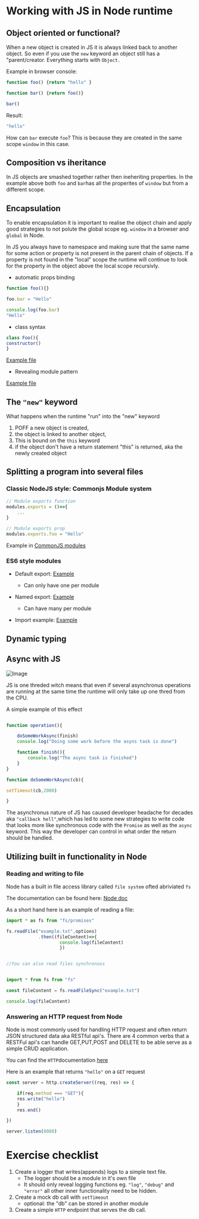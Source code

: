 
# Working with JS in Node runtime

## Object oriented or functional?

When a new object is created in JS it is always linked back to another object. So even if you use the `new` keyword an object still has a "parent/creator. Everything starts with `Object.`

Example in browser console: 
```js
function foo() {return "hello" }

function bar() {return foo()}

bar()
```
Result: 
```js
"hello"
```
How can `bar` execute `foo`? This is because they are created in the same scope `window` in this case. 

## Composition vs iheritance

In JS objects are smashed together rather then ineheriting properties. In the example above both `foo` and `bar`has all the properites of `window` but from a different scope.  

## Encapsulation
To enable encapsulation it is important to realise the object chain and apply good strategies to not polute the global scope eg. `window` in a browser and `global` in Node. 

In JS you always have to namespace and making sure that the same name for some action or property is not present in the parent chain of objects. If a property is not found in the "local" scope the runtime will continue to look for the property in the object above the local scope recursivly. 

* automatic props binding

```js
function foo(){}

foo.bar = "Hello"

console.log(foo.bar)
"Hello"

```
* class syntax
```js
class Foo(){
constructor()
}
```
[Example file](./encapsulation.js)


* Revealing module pattern

[Example file](./encapsulation.js)

## The `"new"` keyword

What happens when the runtime "run" into the "new" keyword

1) POFF a new object is created,
2) the object is linked to another object,
3) This is bound on the `this` keyword
4) if the object don't have a return statement "this" is returned, aka the newly created object

## Splitting a program into several files



### Classic NodeJS style: Commonjs Module system

```js
// Module exports function
modules.exports = ()=>{
    ...
}

// Module exports prop
modules.exports.foo = "Hello" 

```

Example in [CommonJS modules](./module.js)

### ES6 style modules

* Default export: [Example](./es6DefaultModule.js)

    * Can only have one per module

* Named export: [Example](./es6Module.js)
    * Can have many per module

* Import example: [Example](./esImporter.js)


## Dynamic typing


## Async with JS


![Image](https://media-exp1.licdn.com/dms/image/C4D12AQHa1LsJMYtEyA/article-cover_image-shrink_600_2000/0/1520167979283?e=1625702400&v=beta&t=ABQcWNRowsERddmVa29P2o6MvXzJQDI9pc9m70RriI8)

JS is one threded witch means that even if several asynchronus operations are running at the same time the runtime will only take up one thred from the CPU.

A simple example of this effect
```js

function operation(){

    doSomeWorkAsync(finish)
    console.log("Doing some work before the asyns task is done")

    function finish(){
        console.log("The async task is finished")
    }
}

function doSomeWorkAsync(cb){

setTimeout(cb,2000)

}

```
The asynchronus nature of JS has caused developer headache for decades aka `"callback hell"`,which has led to some new strategies to write code that looks more like synchronous code with the `Promise` as well as the `async` keyword. This way the developer can control in what order the return should be handled. 


## Utilizing built in functionality in Node

### Reading and writing to file
Node has a built in file access library called `file system` ofted abriviated `fs`

The documentation can be found here: [Node doc](https://nodejs.org/api/fs.html)

As a short hand here is an example of reading a file:

```js
import * as fs from "fs/promises"

fs.readFile("example.txt",options)
            .then((fileContent)=>{
                    console.log(fileContent)
                    })


//You can also read files synchronous


import * from fs from "fs"

const fileContent = fs.readFileSync("example.txt")

console.log(fileContent)


```


### Answering an HTTP request from Node 

Node is most commonly used for handling HTTP request and often return JSON structured data aka RESTful api's. There are 4 common verbs that a RESTFul api's can handle GET,PUT,POST and DELETE to be able serve as a simple CRUD application. 

You can find the `HTTP`documentation [here](https://nodejs.org/api/http.html)

Here is an example that returns `"hello"` on a `GET` request

```js
const server = http.createServer((req, res) => {

    if(req.method === "GET"){
	res.write("hello")
    }
    res.end()

})

server.listen(8080)

```


# Exercise checklist

1) Create a logger that writes(appends) logs to a simple text file.
    * The logger should be a module in it's own file
    * It should only reveal logging functions eg.  `"log"`, `"debug"` and `"error"` all other inner functionality need to be hidden.
2) Create a mock db call with `setTimeout` 
    * optional: the "db" can be stored in another module
3) Create a simple `HTTP` endpoint that serves the db call. 




